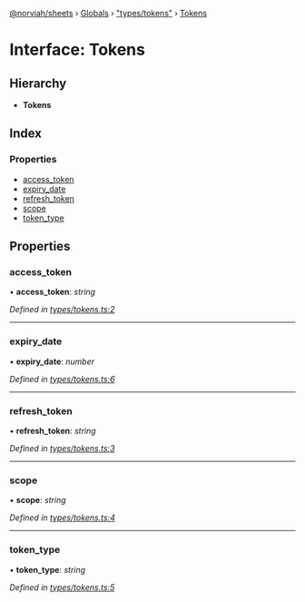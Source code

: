 [@norviah/sheets](../README.md) › [Globals](../globals.md) › ["types/tokens"](../modules/_types_tokens_.md) › [Tokens](_types_tokens_.tokens.md)

# Interface: Tokens

## Hierarchy

* **Tokens**

## Index

### Properties

* [access_token](_types_tokens_.tokens.md#access_token)
* [expiry_date](_types_tokens_.tokens.md#expiry_date)
* [refresh_token](_types_tokens_.tokens.md#refresh_token)
* [scope](_types_tokens_.tokens.md#scope)
* [token_type](_types_tokens_.tokens.md#token_type)

## Properties

###  access_token

• **access_token**: *string*

*Defined in [types/tokens.ts:2](https://github.com/Norviah/sheets/blob/69bd333/src/types/tokens.ts#L2)*

___

###  expiry_date

• **expiry_date**: *number*

*Defined in [types/tokens.ts:6](https://github.com/Norviah/sheets/blob/69bd333/src/types/tokens.ts#L6)*

___

###  refresh_token

• **refresh_token**: *string*

*Defined in [types/tokens.ts:3](https://github.com/Norviah/sheets/blob/69bd333/src/types/tokens.ts#L3)*

___

###  scope

• **scope**: *string*

*Defined in [types/tokens.ts:4](https://github.com/Norviah/sheets/blob/69bd333/src/types/tokens.ts#L4)*

___

###  token_type

• **token_type**: *string*

*Defined in [types/tokens.ts:5](https://github.com/Norviah/sheets/blob/69bd333/src/types/tokens.ts#L5)*
